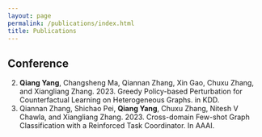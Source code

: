 ```yaml
---
layout: page
permalink: /publications/index.html
title: Publications
---
```

## Conference

2) **Qiang Yang**, Changsheng Ma, Qiannan Zhang, Xin Gao, Chuxu Zhang, and Xiangliang Zhang. 2023. Greedy Policy-based Perturbation for Counterfactual Learning on Heterogeneous Graphs. in KDD.
1) Qiannan Zhang, Shichao Pei, **Qiang Yang**, Chuxu Zhang, Nitesh V Chawla, and Xiangliang Zhang. 2023. Cross-domain Few-shot Graph Classification with a Reinforced Task Coordinator. In AAAI.

